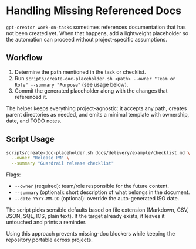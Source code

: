 # Handling Missing Referenced Docs

`gpt-creator work-on-tasks` sometimes references documentation that has not been created yet. When that happens, add a lightweight placeholder so the automation can proceed without project-specific assumptions.

## Workflow

1. Determine the path mentioned in the task or checklist.
2. Run `scripts/create-doc-placeholder.sh <path> --owner "Team or Role" --summary "Purpose"` (see usage below).
3. Commit the generated placeholder along with the changes that referenced it.

The helper keeps everything project-agnostic: it accepts any path, creates parent directories as needed, and emits a minimal template with ownership, date, and TODO notes.

## Script Usage

```bash
scripts/create-doc-placeholder.sh docs/delivery/example/checklist.md \
  --owner "Release PM" \
  --summary "Guardrail release checklist"
```

Flags:

- `--owner` (required): team/role responsible for the future content.
- `--summary` (optional): short description of what belongs in the document.
- `--date YYYY-MM-DD` (optional): override the auto-generated ISO date.

The script picks sensible defaults based on file extension (Markdown, CSV, JSON, SQL, ICS, plain text). If the target already exists, it leaves it untouched and prints a reminder.

Using this approach prevents missing-doc blockers while keeping the repository portable across projects.
